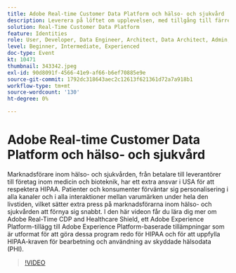 ```yaml
---
title: Adobe Real-time Customer Data Platform och hälso- och sjukvård
description: Leverera på löftet om upplevelsen, med tillgång till färre data. Oavsett om du är annonsör, utgivare eller reklambyrå kan det här webbinariet hjälpa dig att låsa upp
solution: Real-Time Customer Data Platform
feature: Identities
role: User, Developer, Data Engineer, Architect, Data Architect, Admin, Leader
level: Beginner, Intermediate, Experienced
doc-type: Event
kt: 10471
thumbnail: 343342.jpeg
exl-id: 90d8091f-4566-41e9-af66-b6ef70885e9e
source-git-commit: 1792dc318643aec2c12613f621361d72a7a918b1
workflow-type: tm+mt
source-wordcount: '130'
ht-degree: 0%

---
```


# Adobe Real-time Customer Data Platform och hälso- och sjukvård

Marknadsförare inom hälso- och sjukvården, från betalare till leverantörer till företag inom medicin och bioteknik, har ett extra ansvar i USA för att respektera HIPAA. Patienter och konsumenter förväntar sig personalisering i alla kanaler och i alla interaktioner mellan varumärken under hela den livstiden, vilket sätter extra press på marknadsförarna inom hälso- och sjukvården att förnya sig snabbt. I den här videon får du lära dig mer om Adobe Real-Time CDP and Healthcare Shield, ett Adobe Experience Platform-tillägg till Adobe Experience Platform-baserade tillämpningar som är utformat för att göra dessa program redo för HIPAA och för att uppfylla HIPAA-kraven för bearbetning och användning av skyddade hälsodata (PHI).

>[!VIDEO](https://video.tv.adobe.com/v/343342/?quality=12&learn=on)

